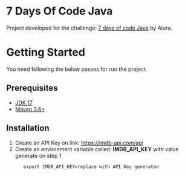 # 7 Days Of Code Java

Project developed for the challenge: [7 days of code Java](https://7daysofcode.io/) by Alura.

# Getting Started

You need following the below passes for run the project.

## Prerequisites
 * [JDK 17](https://jdk.java.net/17/)
 * [Maven 3.6+](https://maven.apache.org/download.cgi)

## Installation

1. Create an API Key on link: https://imdb-api.com/api
2. Create an environment variable called: **IMDB_API_KEY** with value generate on step 1
    ``` shell
       export IMDB_API_KEY=replace with API Key generated
    ```